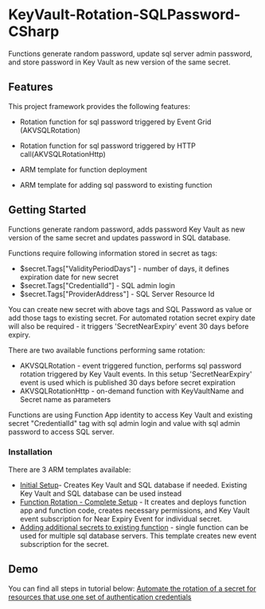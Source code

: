 # KeyVault-Rotation-SQLPassword-CSharp

Functions generate random password, update sql server admin password, and store password in Key Vault as new version of the same secret.

## Features

This project framework provides the following features:

* Rotation function for sql password triggered by Event Grid (AKVSQLRotation)

* Rotation function for sql password triggered by HTTP call(AKVSQLRotationHttp)

* ARM template for function deployment

* ARM template for adding sql password  to existing function


## Getting Started

Functions generate random password, adds password Key Vault as new version of the same secret and updates password in SQL database.

Functions require following information stored in secret as tags:
* $secret.Tags["ValidityPeriodDays"] - number of days, it defines expiration date for new secret
* $secret.Tags["CredentialId"] - SQL admin login
* $secret.Tags["ProviderAddress"] - SQL Server Resource Id

You can create new secret with above tags and SQL Password as value or add those tags to existing secret. For automated rotation secret expiry date will also be required - it triggers 'SecretNearExpiry' event 30 days before expiry.

There are two available functions performing same rotation:

* AKVSQLRotation - event triggered function, performs sql password rotation triggered by Key Vault events. In this setup 'SecretNearExpiry' event is used which is published 30 days before secret expiration
* AKVSQLRotationHttp - on-demand function with KeyVaultName and Secret name as parameters

Functions are using Function App identity to access Key Vault and existing secret "CredentialId" tag with sql admin login and value with sql admin password to access SQL server.

### Installation

There are 3 ARM templates available:

* [Initial Setup](https://github.com/Azure-Samples/KeyVault-Rotation-SQLPassword-Csharp/tree/main/ARM-Templates#inital-setup)- Creates Key Vault and SQL database if needed. Existing Key Vault and SQL database  can be used instead
* [Function Rotation - Complete Setup](https://github.com/Azure-Samples/KeyVault-Rotation-SQLPassword-Csharp/tree/main/ARM-Templates#azure-sql-password-rotation-functions) - It creates and deploys function app and function code, creates necessary permissions, and Key Vault event subscription for Near Expiry Event for individual secret.
* [Adding additional secrets to existing function](https://github.com/Azure-Samples/KeyVault-Rotation-SQLPassword-Csharp/tree/main/ARM-Templates#add-event-subscription-to-existing-functions) - single function can be used for multiple sql database servers. This template creates new event subscription for the secret.

## Demo

You can find all steps in tutorial below:
[Automate the rotation of a secret for resources that use one set of authentication credentials](https://docs.microsoft.com/azure/key-vault/secrets/tutorial-rotation)
